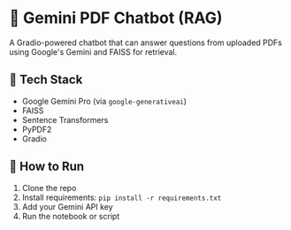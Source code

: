 # 📘 Gemini PDF Chatbot (RAG)

A Gradio-powered chatbot that can answer questions from uploaded PDFs using Google's Gemini and FAISS for retrieval.

## 🔧 Tech Stack

- Google Gemini Pro (via `google-generativeai`)
- FAISS
- Sentence Transformers
- PyPDF2
- Gradio

## 🚀 How to Run

1. Clone the repo
2. Install requirements: `pip install -r requirements.txt`
3. Add your Gemini API key
4. Run the notebook or script

